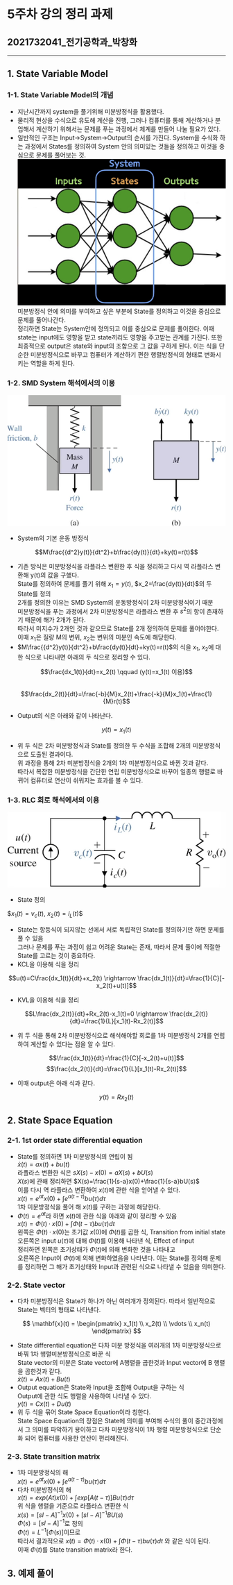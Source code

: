 # 5주차 강의 정리 과제
## 2021732041_전기공학과_박창화
---
## 1. State Variable Model
### 1-1. State Variable Model의 개념
- 지난시간까지 system을 풀기위해 미분방정식을 활용했다.
- 물리적 현상을 수식으로 유도해 계산을 진행, 그러나 컴퓨터를 통해 계산하거나 분업해서 계산하기 위해서는
  문제를 푸는 과정에서 체계를 만들어 나눌 필요가 있다.
- 일반적인 구조는 Input->System->Output의 순서를 가진다.
  System을 수식화 하는 과정에서 States를 정의하여 System 안의 의미있는 것들을 정의하고 이것을 중심으로 문제를 풀어보는 것.
![state variable model](https://github.com/kwupch/lecture/blob/main/state%20variable%20model.png)  
  미분방정식 안에 의미를 부여하고 싶은 부분에 State를 정의하고 이것을 중심으로 문제를 풀어나간다.  
  정리하면 State는 System안에 정의되고 이를 중심으로 문제를 풀이한다. 이때 state는 input에도 영향을 받고 state끼리도
  영향을 주고받는 관계를 가진다. 또한 최종적으로 output은 state와 input의 조합으로 그 값을 구하게 된다.
  이는 식을 단순한 미분방정식으로 바꾸고 컴퓨터가 계산하기 편한 행렬방정식의 형태로 변화시키는 역할을 하게 된다.

### 1-2. SMD System 해석에서의 이용
![SMD System](https://github.com/kwupch/lecture/blob/main/SMD%20system.png)  
- System의 기본 운동 방정식
  
$$M\frac{{d^2}y(t)}{dt^2}+b\frac{dy(t)}{dt}+ky(t)=r(t)$$  

- 기존 방식은 미분방정식을 라플라스 변환한 후 식을 정리하고 다시 역 라플라스 변환해 y(t)의 값을 구했다.  
  State를 정의하여 문제를 풀기 위해 $x_1=y(t)$, $x_2=\frac{dy(t)}{dt}$의 두 State를 정의  
  2개를 정의한 이유는 SMD System의 운동방정식이 2차 미분방정식이기 때문  
  미분방정식을 푸는 과정에서 2차 미분방정식은 라플라스 변환 후 $s^2$의 항이 존재하기 때문에 해가 2개가 된다.  
  따라서 미지수가 2개인 것과 같으므로 State를 2개 정의하여 문제를 풀어야한다.  
 이때 $x_1$은 질량 M의 변위, $x_2$는 변위의 미분인 속도에 해당한다.
- $M\frac{{d^2}y(t)}{dt^2}+b\frac{dy(t)}{dt}+ky(t)=r(t)$의 식을 $x_1$, $x_2$에 대한 식으로 나타내면 아래의 두 식으로 정리할 수 있다.

$$\frac{dx_1(t)}{dt}=x_2(t) \qquad (y(t)=x_1(t) 이용)$$  
$$\frac{dx_2(t)}{dt}=\frac{-b}{M}x_2(t)+\frac{-k}{M}x_1(t)+\frac{1}{M}r(t)$$
  
- Output의 식은 아래와 같이 나타난다. 
  
$$y(t)=x_1(t)$$  
  
- 위 두 식은 2차 미분방정식과 State를 정의한 두 수식을 조합해 2개의 미분방정식으로 도출된 결과이다.  
  위 과정을 통해 2차 미분방정식을 2개의 1차 미분방정식으로 바뀐 것과 같다.  
  따라서 복잡한 미분방정식을 간단한 연립 미분방정식으로 바꾸어 일종의 행렬로 바뀌어 컴퓨터로 연산이 쉬워지는 효과를 볼 수 있다.

### 1-3. RLC 회로 해석에서의 이용
![RLC circuit](https://github.com/kwupch/lecture/blob/main/RLC.png)
- State 정의

$$x_1(t)=v_c(t)$, $x_2(t)=i_L(t)$$

- State는 항등식이 되지않는 선에서 서로 독립적인 State를 정의하기만 하면 문제를 풀 수 있음  
  그러나 문제를 푸는 과정이 쉽고 어려운 State는 존재, 따라서 문제 풀이에 적절한 State를 고르는 것이 중요하다.
- KCL을 이용해 식을 정리
  
$$u(t)=C\frac{dx_1(t)}{dt}+x_2(t) \rightarrow \frac{dx_1(t)}{dt}=\frac{1}{C}[-x_2(t)+u(t)]$$

- KVL을 이용해 식을 정리

$$L\frac{dx_2(t)}{dt}+Rx_2(t)-x_1(t)=0 \rightarrow \frac{dx_2(t)}{dt}=\frac{1}{L}[x_1(t)-Rx_2(t)]$$

- 위 두 식을 통해 2차 미분방정식으로 해석해야할 회로를 1차 미분방정식 2개를 연립하여 계산할 수 있다는 점을 알 수 있다.

$$\frac{dx_1(t)}{dt}=\frac{1}{C}[-x_2(t)+u(t)]$$
$$\frac{dx_2(t)}{dt}=\frac{1}{L}[x_1(t)-Rx_2(t)]$$

- 이때 output은 아래 식과 같다.
  
$$y(t)=Rx_2(t)$$  

## 2. State Space Equation
### 2-1. 1st order state differential equation
- State를 정의하면 1차 미분방정식의 연립이 됨  
  $\dot{x}(t) = ax(t)+bu(t)$  
  라플라스 변환한 식은 $sX(s)-x(0)=aX(s)+bU(s)$  
  $X(s)$에 관해 정리하면 $X(s)=\frac{1}{s-a}x(0)+\frac{1}{s-a}bU(s)$  
  이를 다시 역 라플라스 변환하여 $x(t)$에 관한 식을 얻어낼 수 있다.  
  $x(t)=e^{at}x(0)+\int e^{a(t-\tau)}bu(\tau)d\tau$  
  1차 미분방정식을 풀어 해 $x(t)$를 구하는 과정에 해당한다.
- $\Phi(t)=e^{at}$라 하면 $x(t)$에 관한 식을 아래와 같이 정리할 수 있음  
  $x(t)=\Phi(t)·x(0)+\int\Phi(t-\tau)bu(\tau)dt$  
  왼쪽은 $\Phi(t)·x(0)$는 초기값 $x(0)$에 $\Phi(t)$를 곱한 식, Transition from initial state  
  오른쪽은 input $u(\tau)$에 대해 $\Phi(t)$를 이용해 나타낸 식, Effect of input  
  정리하면 왼쪽은 초기상태가 $\Phi(t)$에 의해 변화한 것을 나타내고  
  오른쪽은 Input이 $\Phi(t)$에 의해 변화하였음을 나타낸다.
  이는 State를 정의해 문제를 정리하면 그 해가 초기상태와 Input과 관련된 식으로 나타낼 수 있음을 의미한다.
### 2-2. State vector
- 다차 미분방정식은 State가 하나가 아닌 여러개가 정의된다. 따라서 일반적으로 State는 벡터의 형태로 나타낸다.  

$$
\mathbf{x}(t) =
\begin{pmatrix}
x_1(t) \\
x_2(t) \\
\vdots \\
x_n(t)
\end{pmatrix}
$$

- State differential equation은 다차 미분 방정식을 여러개의 1차 미분방정식으로 바꿔 1차 행렬미분방정식으로 바꾼 식  
State vector의 미분은 State vector에 A행렬을 곱한것과 Input vector에 B 행렬을 곱한것과 같다.  
$\dot{x}(t) = Ax(t)+Bu(t)$
- Output equation은 State와 Input을 조합해 Output을 구하는 식  
Output에 관한 식도 행렬을 사용하여 나타낼 수 있다.  
$y(t)=Cx(t)+Du(t)$
- 위 두 식을 묶어 State Space Equation이라 칭한다.  
State Space Equation의 장점은 State에 의미를 부여해 수식의 풀이 중간과정에서 그 의미를 파악하기 용이하고
다차 미분방정식이 1차 행렬 미분방정식으로 단순화 되어 컴퓨터를 사용한 연산이 편리해진다.   
### 2-3. State transition matrix
- 1차 미분방정식의 해  
$x(t)=e^{at}x(0)+\int e^{a(t-\tau)}bu(\tau)d\tau$
- 다차 미분방정식의 해  
$x(t)=exp(At)x(0)+\int exp[A(t-\tau)]Bu(\tau)d\tau$  
위 식을 행렬을 기준으로 라플라스 변환한 식  
$x(s)=[sI-A]^{-1}x(0)+[sI-A]^{-1}BU(s)$  
$\Phi(s)=[sI-A]^{-1}$로 정의  
$\Phi(t)=L^{-1}[\Phi(s)]$이므로  
따라서 결과적으로 $x(t)=\Phi(t)·x(0)+\int\Phi(t-\tau)bu(\tau)dt$ 와 같은 식이 된다.  
이때 $\Phi(t)$를 State transition matrix라 한다.

## 3. 예제 풀이










